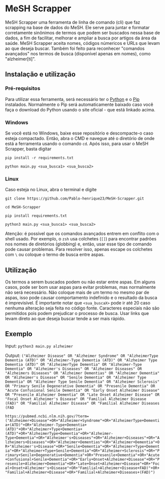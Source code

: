 # MeSH Scrapper

MeSH Scrapper uma ferramenta de linha de comando (cli) que faz scrapping na base de dados do MeSH. Ele serve para juntar e formatar corretamente sinônimos de termos que podem ser buscados nessa base de dados, a fim de facilitar, melhorar e ampliar a busca por artigos da área da saúde. MeSH Scrapper aceita nomes, códigos númericos e URLs que levam ao que deseja buscar. Também foi feito para reconhecer "comandos avançados" nos termos de busca (disponível apenas em nomes), como "alzheimer[ti]".

## Instalação e utilização

### Pré-requisitos

Para utilizar essa ferramenta, será necessário ter o [Python](https://www.python.org/downloads/) e o [Pip](https://pip.pypa.io/en/stable/installation/) instalados. Normalmente o Pip será automaticamente baixado caso você faça o download do Python usando o site oficial - que está linkado acima.

### Windows

Se você está no Windows, baixe esse repositório e descompacte-o caso esteja compactado. Então, abra o CMD e navegue até o diretório de onde está a ferramenta usando o comando `cd`. Após isso, para usar o MeSH Scrapper, basta digitar

`pip install -r requirements.txt`

`python main.py <sua_busca1> <sua_busca2>`

### Linux

Caso esteja no Linux, abra o terminal e digite

`git clone https://github.com/Pablo-henrique23/MeSH-Scrapper.git`

`cd MeSH-Scrapper`

`pip install requirements.txt`

`python3 main.py <sua_busca1> <sua_busca2> `

Atenção: é possível que os comandos avançados entrem em conflito com o shell usado. Por exemplo, o `zsh` usa colchetes (`[]`) para encontrar padrões nos nomes de diretórios (globbing) e, então, usar esse tipo de comando pode causar problemas. Para resolver isso, apenas escape os colchetes com `\` ou coloque o termo de busca entre aspas.

## Utilização

Os termos a serem buscados podem ou não estar entre aspas. Em alguns casos, pode ser bom usar aspas para evitar problemas, mas normalmente não será necessário. Não coloque mais de um termo no mesmo par de aspas, isso pode causar comportamento indefinido e o resultado da busca é imprevisível. É importante notar que `<sua_buscaX>` pode ir até 20 caso nenhuma alteração seja feita no código fonte. Caracteres especiais não são permitidos pois podem prejudicar o processo de busca. Usar links que levam direto ao que deseja buscar tende a ser mais rápido.

## Exemplo

Input: `python3 main.py alzheimer`

Output: `("Alzheimer Disease" OR "Alzheimer Syndrome" OR "AlzheimerType Dementia (ATD)" OR "Alzheimer-Type Dementia (ATD)" OR "Alzheimer Type Dementia (ATD)" OR "AlzheimerType Dementia" OR "Alzheimer-Type Dementia" OR "Alzheimer's Diseases" OR "Alzheimer Diseases" OR "Alzheimers Diseases" OR "Alzheimer Dementias" OR "Alzheimer Dementia" OR "Alzheimer's Disease" OR "Senile Dementia" OR "Alzheimer Type Dementia" OR "Alzheimer Type Senile Dementia" OR "Alzheimer Sclerosis" OR "Primary Senile Degenerative Dementia" OR "Presenile Dementia" OR "Acute Confusional Senile Dementia" OR "Early Onset Alzheimer Disease" OR "Presenile Alzheimer Dementia" OR "Late Onset Alzheimer Disease" OR "Focal Onset Alzheimer's Disease" OR "Familial Alzheimer Disease (FAD)" OR "Familial Alzheimer Disease" OR "Familial Alzheimer Diseases (FAD`

`https://pubmed.ncbi.nlm.nih.gov/?term=("Alzheimer+Disease"+OR+"Alzheimer+Syndrome"+OR+"AlzheimerType+Dementia+(ATD)"+OR+"Alzheimer-Type+Dementia+(ATD)"+OR+"Alzheimer+Type+Dementia+(ATD)"+OR+"AlzheimerType+Dementia"+OR+"Alzheimer-Type+Dementia"+OR+"Alzheimer's+Diseases"+OR+"Alzheimer+Diseases"+OR+"Alzheimers+Diseases"+OR+"Alzheimer+Dementias"+OR+"Alzheimer+Dementia"+OR+"Alzheimer's+Disease"+OR+"Senile+Dementia"+OR+"Alzheimer+Type+Dementia"+OR+"Alzheimer+Type+Senile+Dementia"+OR+"Alzheimer+Sclerosis"+OR+"Primary+Senile+Degenerative+Dementia"+OR+"Presenile+Dementia"+OR+"Acute+Confusional+Senile+Dementia"+OR+"Early+Onset+Alzheimer+Disease"+OR+"Presenile+Alzheimer+Dementia"+OR+"Late+Onset+Alzheimer+Disease"+OR+"Focal+Onset+Alzheimer's+Disease"+OR+"Familial+Alzheimer+Disease+FAD)"+OR+"Familial+Alzheimer+Disease"+OR+"Familial+Alzheimer+Diseases+(FAD)")`
